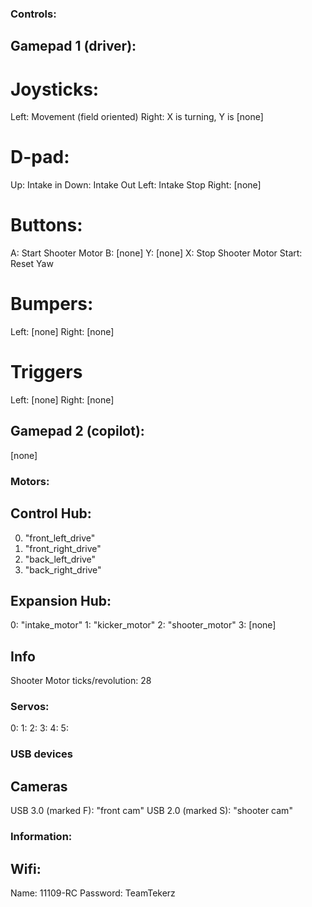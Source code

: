 ### Controls:

## Gamepad 1 (driver):
# Joysticks:
Left: Movement (field oriented)
Right: X is turning, Y is [none]
# D-pad:
Up: Intake in
Down: Intake Out
Left: Intake Stop
Right: [none]
# Buttons:
A: Start Shooter Motor
B: [none]
Y: [none]
X: Stop Shooter Motor
Start: Reset Yaw
# Bumpers:
Left: [none]
Right: [none]
# Triggers
Left: [none]
Right: [none]


## Gamepad 2 (copilot):
[none]

### Motors:

## Control Hub:

0. "front_left_drive"
1. "front_right_drive"
2. "back_left_drive"
3. "back_right_drive"

## Expansion Hub:

0: "intake_motor"
1: "kicker_motor"
2: "shooter_motor"
3: [none]

## Info
Shooter Motor ticks/revolution: 28
### Servos:

0:
1:
2:
3:
4:
5:

### USB devices
## Cameras
USB 3.0 (marked F): "front cam"
USB 2.0 (marked S): "shooter cam"
### Information:

## Wifi:
Name: 11109-RC
Password: TeamTekerz